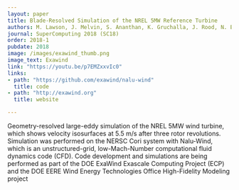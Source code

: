 ```yaml
---
layout: paper
title: Blade-Resolved Simulation of the NREL 5MW Reference Turbine
authors: M. Lawson, J. Melvin, S. Ananthan, K. Gruchalla, J. Rood, N. Brunhart-Lupo, M. Sprague
journal: SuperComputing 2018 (SC18)
order: 2018-1
pubdate: 2018
image: /images/exawind_thumb.png
image_text: Exawind
link: "https://youtu.be/p7EMZxxvIc0"
links:
- path: "https://github.com/exawind/nalu-wind"
  title: code
- path: "http://exawind.org"
  title: website

---
```

Geometry-resolved large-eddy simulation of the NREL 5MW wind turbine, which shows velocity isosurfaces at 5.5 m/s after three rotor revolutions.  Simulation was performed on the NERSC Cori system with Nalu-Wind, which is an unstructured-grid, low-Mach-Number computational fluid dynamics code (CFD).  Code development and simulations are being performed as part of the DOE ExaWind Exascale Computing Project (ECP) and the DOE EERE Wind Energy Technologies Office High-Fidelity Modeling project